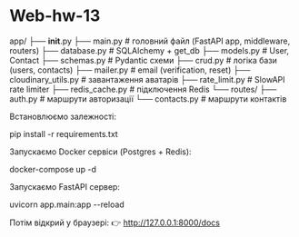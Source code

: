 # Web-hw-13

app/
├── __init__.py
├── main.py                # головний файл (FastAPI app, middleware, routers)
├── database.py            # SQLAlchemy + get_db
├── models.py              # User, Contact
├── schemas.py             # Pydantic схеми
├── crud.py                # логіка бази (users, contacts)
├── mailer.py              # email (verification, reset)
├── cloudinary_utils.py    # завантаження аватарів
├── rate_limit.py          # SlowAPI rate limiter
├── redis_cache.py         # підключення Redis
└── routes/
    ├── auth.py            # маршрути авторизації
    └── contacts.py        # маршрути контактів

Встановлюємо залежності:

pip install -r requirements.txt

Запускаємо Docker сервіси (Postgres + Redis):

docker-compose up -d

Запускаємо FastAPI сервер:

uvicorn app.main:app --reload

Потім відкрий у браузері:
👉 http://127.0.0.1:8000/docs


